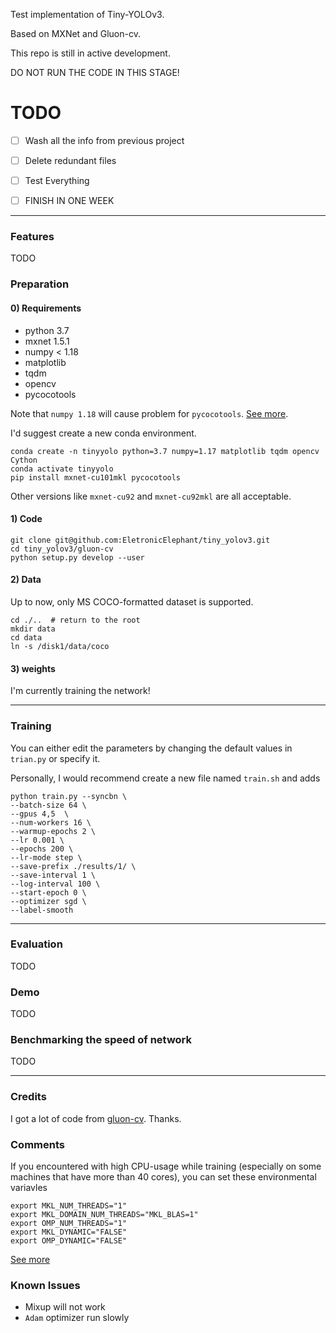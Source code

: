 Test implementation of Tiny-YOLOv3. 

Based on MXNet and Gluon-cv.

This repo is still in active development.

DO NOT RUN THE CODE IN THIS STAGE!

# TODO
- [ ] Wash all the info from previous project

- [ ] Delete redundant files

- [ ] Test Everything

- [ ] FINISH IN ONE WEEK

---

### Features
TODO

### Preparation

#### 0) Requirements
- python 3.7
- mxnet 1.5.1
- numpy < 1.18
- matplotlib
- tqdm
- opencv
- pycocotools

Note that `numpy 1.18` will cause problem for `pycocotools`.
[See more](https://github.com/xingyizhou/CenterNet/issues/547).

I'd suggest create a new conda environment.

```
conda create -n tinyyolo python=3.7 numpy=1.17 matplotlib tqdm opencv Cython
conda activate tinyyolo
pip install mxnet-cu101mkl pycocotools
```

Other versions like `mxnet-cu92` and `mxnet-cu92mkl` are all acceptable.

#### 1) Code
```
git clone git@github.com:EletronicElephant/tiny_yolov3.git
cd tiny_yolov3/gluon-cv
python setup.py develop --user
```

#### 2) Data
Up to now, only MS COCO-formatted dataset is supported.
```
cd ./..  # return to the root
mkdir data
cd data
ln -s /disk1/data/coco
```

#### 3) weights
I'm currently training the network!

---

### Training
You can either edit the parameters by changing the default values in `trian.py` or specify it.

Personally, I would recommend create a new file named `train.sh` and adds

```
python train.py --syncbn \
--batch-size 64 \
--gpus 4,5  \
--num-workers 16 \
--warmup-epochs 2 \
--lr 0.001 \
--epochs 200 \
--lr-mode step \
--save-prefix ./results/1/ \
--save-interval 1 \
--log-interval 100 \
--start-epoch 0 \
--optimizer sgd \
--label-smooth 
```

---

### Evaluation
TODO

### Demo
TODO

### Benchmarking the speed of network
TODO

---

### Credits
I got a lot of code from [gluon-cv](https://github.com/dmlc/gluon-cv.git). Thanks.

### Comments
If you encountered with high CPU-usage while training (especially on some machines that have more than 40 cores), you can set these environmental variavles
```
export MKL_NUM_THREADS="1"
export MKL_DOMAIN_NUM_THREADS="MKL_BLAS=1"
export OMP_NUM_THREADS="1"
export MKL_DYNAMIC="FALSE"
export OMP_DYNAMIC="FALSE"
```
[See more](http://www.diracprogram.org/doc/release-12/installation/mkl.html)

### Known Issues

- Mixup will not work
- `Adam` optimizer run slowly
